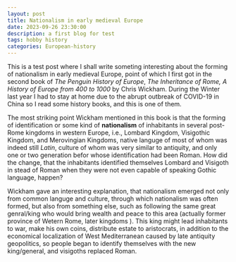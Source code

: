 ```yaml
---
layout: post
title: Nationalism in early medieval Europe
date: 2023-09-26 23:30:00
description: a first blog for test
tags: hobby history
categories: European-history
---
```

This is a test post where I shall write someting interesting about the forming of nationalism in early medieval Europe, point of which I first got in the second book of *The Penguin History of Europe*, *The Inheritance of Rome, A History of Europe from 400 to 1000* by Chris Wickham. During the Winter last year I had to stay at home due to the abrupt outbreak of COVID-19 in China so I read some history books, and this is one of them.


The most striking point Wickham mentioned in this book is that the forming of identification or some kind of **nationalism** of inhabitants in several post-Rome kingdoms in western Europe, i.e., Lombard Kingdom, Visigothic Kingdom, and Merovingian Kingdoms, native languge of most of whom was indeed still *Latin*, culture of whom was very similar to antiquity, and only one or two generation befor whose identification had been Roman. How did the change, that the inhabitants identified themselves Lombard and Visigoth in stead of Roman when they were not even capable of speaking Gothic language, happen? 


Wickham gave an interesting explanation, that nationalism emerged not only from common languge and culture, through which nationalism was often formed, but also from something else, such as following the same great genral/king who would bring wealth and peace to this area (actually former province of Wetern Rome, later kingdoms ). This king might lead inhabitants to war, make his own coins, distribute estate to aristocrats, in addition to the economical localization of West Mediterranean caused by late antiquity geopolitics, so people began to identify themselves with the new king/general, and visigoths replaced Roman.